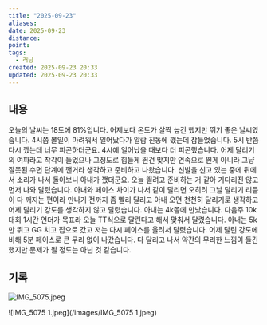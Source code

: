 ```yaml
---
title: "2025-09-23"
aliases:
date: 2025-09-23
distance:
point:
tags:
  - 러닝
created: 2025-09-23 20:33
updated: 2025-09-23 20:33
---
```


## 내용
오늘의 날씨는 18도에 81%입니다. 어제보다 온도가 살짝 높긴 했지만 뛰기 좋은 날씨였습니다.
4시쯤 볼일이 마려워서 일어났다가 알람 진동에 깼는데 잠들었습니다. 5시 반쯤 다시 깼는데 너무 피곤하더군요. 4시에 일어났을 때보다 더 피곤했습니다. 어제 달리기의 여파라고 착각이 들었으나 그정도로 힘들게 뛴건 맞지만 연속으로 뛴게 아니라 그냥 잘못된 수면 단계에 깬거라 생각하고 준비하고 나왔습니다.
신발을 신고 있는 중에 뒤에서 소리가 나서 돌아보니 아내가 깼더군요. 오늘 뛸려고 준비하는 거 같아 기다리진 않고 먼저 나와 달렸습니다. 아내와 페이스 차이가 나서 같이 달리면 오히려 그날 달리기 리듬이 다 깨지는 편이라 만나기 전까지 좀 빨리 달리고 아내 오면 천천히 달리기로 생각하고 어제 달리기 강도를 생각하지 않고 달렸습니다. 아내는 4k쯤에 만났습니다. 다음주 10k 대회 1시간 언더가 목표라 오늘 TT식으로 달린다고 해서 맞춰서 달렸습니다. 아내는 5k만 뛰고 GG 치고 집으로 갔고 저는 다시 페이스를 올려서 달렸습니다. 어제 달린 강도에 비해 5분 페이스로 큰 무리 없이 나갔습니다.
다 달리고 나서 약간의 무리한 느낌이 들긴 했지만 문제가 될 정도는 아닌 것 같습니다.

## 기록

![IMG_5075.jpeg](/images/IMG_5075.jpeg)

![IMG_5075 1.jpeg](/images/IMG_5075 1.jpeg)

